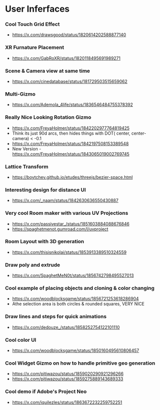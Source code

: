 # User Inferfaces

### Cool Touch Grid Effect
- https://x.com/drawsgood/status/1820614202588877140

### XR Furnature Placement
- https://x.com/GabRoXR/status/1820118495691989271

### Scene & Camera view at same time
- https://x.com/cinedatabase/status/181729503515659062

### Multi-Gizmo
- https://x.com/Ademola_4life/status/1836546484755378392

### Really Nice Looking Rotation Gizmo
- https://x.com/FreyaHolmer/status/1842202977764819425
 - Think its just 90d arcs, then hides things with DOT( center, center-camera) < -0.1
- https://x.com/FreyaHolmer/status/1842197508153389548
- New Version - https://x.com/FreyaHolmer/status/1843065019002769745

### Lattice Transform
- https://boytchev.github.io/etudes/threejs/bezier-space.html

### Interesting design for distance UI
- https://x.com/_naam/status/1842630636550430887

### Very cool Room maker with various UV Projections
- https://x.com/passivestar_/status/1851603884088676846
- https://spaghetmenot.gumroad.com/l/uvproject

### Room Layout with 3D generation
- https://x.com/thisisnikolai/status/1853913389510324559
  
### Draw poly and extrude
- https://x.com/SpaghetMeN0t/status/1856742798495527013

### Cool example of placing objects and cloning & color changing
- https://x.com/woodblocksgame/status/1856721253618286904
- Athe selection area is both circles & rounded squares, VERY NICE

### Draw lines and steps for quick animations
- https://x.com/dedouze_/status/1858252754122101110

### Cool color UI
- https://x.com/woodblocksgame/status/1850160495610806457

### Cool Widget Gizmo on how to handle primitive geo generation
- https://x.com/pitiwazou/status/1859020290921296266
- https://x.com/pitiwazou/status/1859275889143689333

### Cool demo if Adobe's Project Neo
- https://x.com/iquilezles/status/1863672232259752251